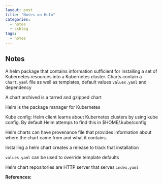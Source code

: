 ```yaml
---
layout: post
title: "Notes on Helm"
categories:
  - notes
  - csblog
tags:
  - notes
---
```

## Notes

A helm package that contains information sufficient for installing a set of Kubernetes resources into a Kubernetes cluster. Charts contain a `Chart.yaml` file as well as templates, default values `values.yaml` and dependency

A chart archived is a tarred and gzipped chart

Helm is the package manager for Kubernetes

Kube config: Helm client learns about Kubernetes clusters by using kube config. By default Helm attemps to find this in $HOME/.kube/config

Helm charts can have provenance file that provides information about where the chart came from and what it contains.

Installing a helm chart creates a release to track that installation

`values.yaml` can be used to override template defaults

Helm chart repositories are HTTP server that serves `index.yaml`

**References:**
